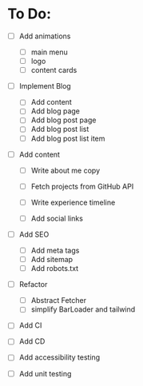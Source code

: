 # To Do:

- [ ] Add animations

  - [ ] main menu
  - [ ] logo
  - [ ] content cards

- [ ] Implement Blog

  - [ ] Add content
  - [ ] Add blog page
  - [ ] Add blog post page
  - [ ] Add blog post list
  - [ ] Add blog post list item

- [ ] Add content

  - [ ] Write about me copy
  - [ ] Fetch projects from GitHub API
  - [ ] Write experience timeline

  - [ ] Add social links

- [ ] Add SEO

  - [ ] Add meta tags
  - [ ] Add sitemap
  - [ ] Add robots.txt

- [ ] Refactor

  - [ ] Abstract Fetcher
  - [ ] simplify BarLoader and tailwind

- [ ] Add CI

- [ ] Add CD

- [ ] Add accessibility testing

- [ ] Add unit testing

